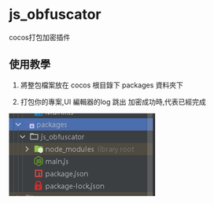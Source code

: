 # js_obfuscator
cocos打包加密插件

## 使用教學

1. 將整包檔案放在 cocos 根目錄下 packages 資料夾下

2. 打包你的專案,UI 編輯器的log 跳出 加密成功時,代表已經完成



![image-20210702153153721](image/image-20210702153153721.png)

